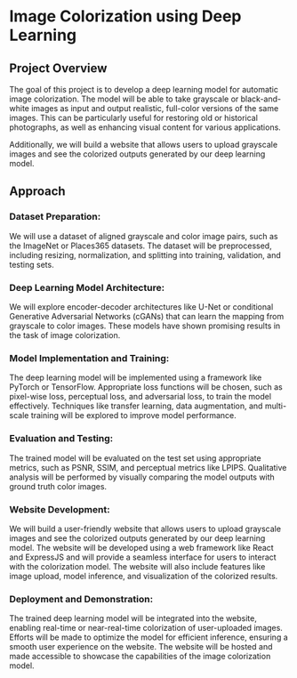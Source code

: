 # Image Colorization using Deep Learning
## Project Overview
The goal of this project is to develop a deep learning model for automatic image colorization. The model will be able to take grayscale or black-and-white images as input and output realistic, full-color versions of the same images. This can be particularly useful for restoring old or historical photographs, as well as enhancing visual content for various applications.

Additionally, we will build a website that allows users to upload grayscale images and see the colorized outputs generated by our deep learning model.

## Approach
### Dataset Preparation:
We will use a dataset of aligned grayscale and color image pairs, such as the ImageNet or Places365 datasets.
The dataset will be preprocessed, including resizing, normalization, and splitting into training, validation, and testing sets.
### Deep Learning Model Architecture:
We will explore encoder-decoder architectures like U-Net or conditional Generative Adversarial Networks (cGANs) that can learn the mapping from grayscale to color images.
These models have shown promising results in the task of image colorization.
### Model Implementation and Training:
The deep learning model will be implemented using a framework like PyTorch or TensorFlow.
Appropriate loss functions will be chosen, such as pixel-wise loss, perceptual loss, and adversarial loss, to train the model effectively.
Techniques like transfer learning, data augmentation, and multi-scale training will be explored to improve model performance.
### Evaluation and Testing:
The trained model will be evaluated on the test set using appropriate metrics, such as PSNR, SSIM, and perceptual metrics like LPIPS.
Qualitative analysis will be performed by visually comparing the model outputs with ground truth color images.
### Website Development:
We will build a user-friendly website that allows users to upload grayscale images and see the colorized outputs generated by our deep learning model.
The website will be developed using a web framework like React and ExpressJS and will provide a seamless interface for users to interact with the colorization model.
The website will also include features like image upload, model inference, and visualization of the colorized results.
### Deployment and Demonstration:
The trained deep learning model will be integrated into the website, enabling real-time or near-real-time colorization of user-uploaded images.
Efforts will be made to optimize the model for efficient inference, ensuring a smooth user experience on the website.
The website will be hosted and made accessible to showcase the capabilities of the image colorization model.
